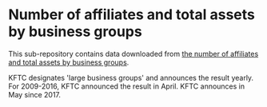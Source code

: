 # Number of affiliates and total assets by business groups
This sub-repository contains data downloaded from [the number of affiliates and total assets by business groups](https://www.egroup.go.kr/egps/wi/stat/kap/affltsAssetsTotamtList.do).

KFTC designates 'large business groups' and announces the result yearly. For 2009-2016, KFTC announced the result in April. KFTC announces in May since 2017.
